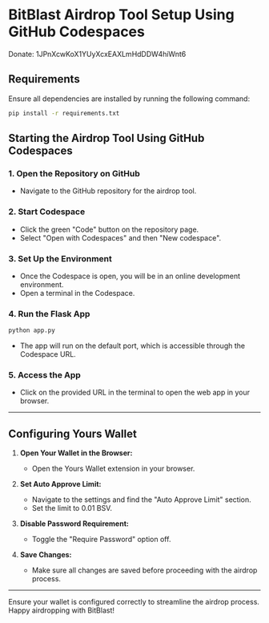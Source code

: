# BitBlast Airdrop Tool Setup Using GitHub Codespaces
Donate: 1JPnXcwKoX1YUyXcxEAXLmHdDDW4hiWnt6

## Requirements
Ensure all dependencies are installed by running the following command:
```sh
pip install -r requirements.txt
```

## Starting the Airdrop Tool Using GitHub Codespaces

### 1. Open the Repository on GitHub
- Navigate to the GitHub repository for the airdrop tool.

### 2. Start Codespace
- Click the green "Code" button on the repository page.
- Select "Open with Codespaces" and then "New codespace".

### 3. Set Up the Environment
- Once the Codespace is open, you will be in an online development environment.
- Open a terminal in the Codespace.

### 4. Run the Flask App
```sh
python app.py
```
- The app will run on the default port, which is accessible through the Codespace URL.

### 5. Access the App
- Click on the provided URL in the terminal to open the web app in your browser.

---

## Configuring Yours Wallet

1. **Open Your Wallet in the Browser:**
   - Open the Yours Wallet extension in your browser.

2. **Set Auto Approve Limit:**
   - Navigate to the settings and find the "Auto Approve Limit" section.
   - Set the limit to 0.01 BSV.

3. **Disable Password Requirement:**
   - Toggle the "Require Password" option off.

4. **Save Changes:**
   - Make sure all changes are saved before proceeding with the airdrop process.

---

Ensure your wallet is configured correctly to streamline the airdrop process. Happy airdropping with BitBlast!
